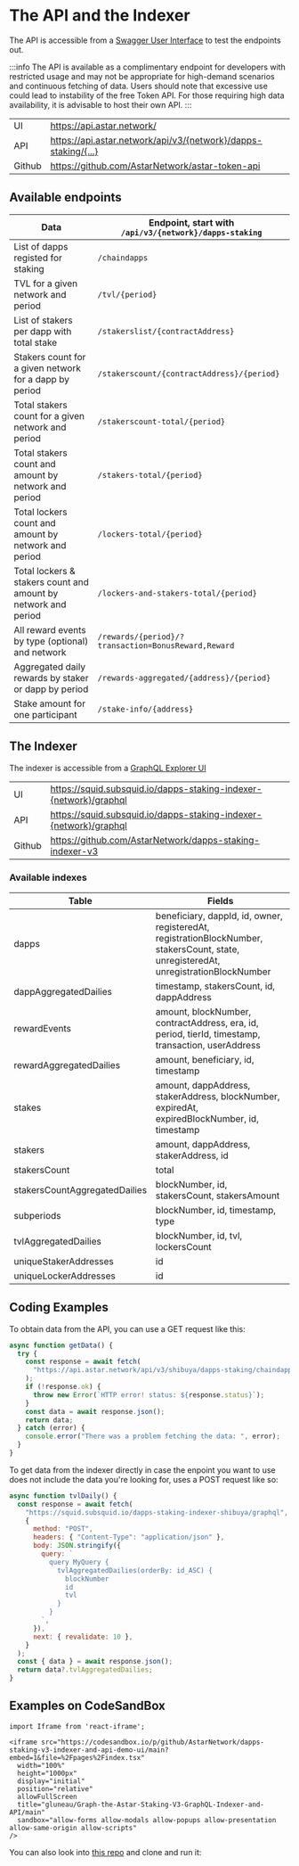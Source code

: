# The API and the Indexer

The API is accessible from a [Swagger User Interface](https://api.astar.network/) to test the endpoints out.

:::info
The API is available as a complimentary endpoint for developers with restricted usage and may not be appropriate for high-demand scenarios and continuous fetching of data. Users should note that excessive use could lead to instability of the free Token API. For those requiring high data availability, it is advisable to host their own API.
:::

|        |                                                                                                                                                                |
| ------ | -------------------------------------------------------------------------------------------------------------------------------------------------------------- |
| UI     | https://api.astar.network/                                                                                     |
| API    | https://api.astar.network/api/v3/{network}/dapps-staking/{...} |
| Github | https://github.com/AstarNetwork/astar-token-api                                                                                |

## Available endpoints

| Data                                                                               | Endpoint, start with `/api/v3/{network}/dapps-staking` |
| ---------------------------------------------------------------------------------- | ------------------------------------------------------ |
| List of dapps registed for staking                                                 | `/chaindapps`                                          |
| TVL for a given network and period                                                 | `/tvl/{period}`                                        |
| List of stakers per dapp with total stake                                          | `/stakerslist/{contractAddress}`                       |
| Stakers count for a given network for a dapp by period                             | `/stakerscount/{contractAddress}/{period}`             |
| Total stakers count for a given network and period                                 | `/stakerscount-total/{period}`                         |
| Total stakers count and amount by network and period                               | `/stakers-total/{period}`                              |
| Total lockers count and amount by network and period                               | `/lockers-total/{period}`                              |
| Total lockers & stakers count and amount by network and period | `/lockers-and-stakers-total/{period}`                  |
| All reward events by type (optional) and network                | `/rewards/{period}/?transaction=BonusReward,Reward`    |
| Aggregated daily rewards by staker or dapp by period                               | `/rewards-aggregated/{address}/{period}`               |
| Stake amount for one participant                                                   | `/stake-info/{address}`                                |

## The Indexer

The indexer is accessible from a [GraphQL Explorer UI](https://squid.subsquid.io/dapps-staking-indexer-shibuya/graphql)

|        |                                                                                                                   |
| ------ | ----------------------------------------------------------------------------------------------------------------- |
| UI     | https://squid.subsquid.io/dapps-staking-indexer-{network}/graphql |
| API    | https://squid.subsquid.io/dapps-staking-indexer-{network}/graphql |
| Github | https://github.com/AstarNetwork/dapps-staking-indexer-v3                          |

### Available indexes

| Table                         | Fields                                                                                                                                |
| ----------------------------- | ------------------------------------------------------------------------------------------------------------------------------------- |
| dapps                         | beneficiary, dappId, id, owner, registeredAt, registrationBlockNumber, stakersCount, state, unregisteredAt, unregistrationBlockNumber |
| dappAggregatedDailies         | timestamp, stakersCount, id, dappAddress                                                                                              |
| rewardEvents                  | amount, blockNumber, contractAddress, era, id, period, tierId, timestamp, transaction, userAddress                                    |
| rewardAggregatedDailies       | amount, beneficiary, id, timestamp                                                                                                    |
| stakes                        | amount, dappAddress, stakerAddress, blockNumber, expiredAt, expiredBlockNumber, id, timestamp                                         |
| stakers                       | amount, dappAddress, stakerAddress, id                                                                                                |
| stakersCount                  | total                                                                                                                                 |
| stakersCountAggregatedDailies | blockNumber, id, stakersCount, stakersAmount                                                                                          |
| subperiods                    | blockNumber, id, timestamp, type                                                                                                      |
| tvlAggregatedDailies          | blockNumber, id, tvl, lockersCount                                                                                                    |
| uniqueStakerAddresses         | id                                                                                                                                    |
| uniqueLockerAddresses         | id                                                                                                                                    |

## Coding Examples

To obtain data from the API, you can use a GET request like this:

```js
async function getData() {
  try {
    const response = await fetch(
      "https://api.astar.network/api/v3/shibuya/dapps-staking/chaindapps"
    );
    if (!response.ok) {
      throw new Error(`HTTP error! status: ${response.status}`);
    }
    const data = await response.json();
    return data;
  } catch (error) {
    console.error("There was a problem fetching the data: ", error);
  }
}
```

To get data from the indexer directly in case the enpoint you want to use does not include the data you're looking for, uses a POST request like so:

```js
async function tvlDaily() {
  const response = await fetch(
    "https://squid.subsquid.io/dapps-staking-indexer-shibuya/graphql",
    {
      method: "POST",
      headers: { "Content-Type": "application/json" },
      body: JSON.stringify({
        query: `
          query MyQuery {
            tvlAggregatedDailies(orderBy: id_ASC) {
              blockNumber
              id
              tvl
            }
          }
        `,
      }),
      next: { revalidate: 10 },
    }
  );
  const { data } = await response.json();
  return data?.tvlAggregatedDailies;
}
```

## Examples on CodeSandBox

```mdx-code-block
import Iframe from 'react-iframe';

<iframe src="https://codesandbox.io/p/github/AstarNetwork/dapps-staking-v3-indexer-and-api-demo-ui/main?embed=1&file=%2Fpages%2Findex.tsx"
  width="100%"
  height="1000px"
  display="initial"
  position="relative"
  allowFullScreen
  title="gluneau/Graph-the-Astar-Staking-V3-GraphQL-Indexer-and-API/main"
  sandbox="allow-forms allow-modals allow-popups allow-presentation allow-same-origin allow-scripts"
/>
```

You can also look into [this repo](https://github.com/AstarNetwork/dapps-staking-v3-indexer-and-api-demo-ui) and clone and run it:
